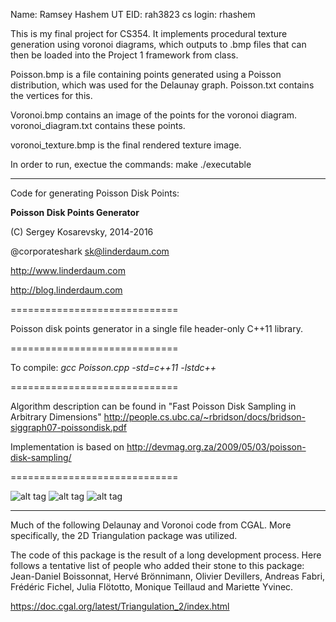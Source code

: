 Name: Ramsey Hashem
UT EID: rah3823
cs login: rhashem

This is my final project for CS354. It implements procedural texture generation using
voronoi diagrams, which outputs to .bmp files that can then be loaded into the Project 1
framework from class.

Poisson.bmp is a file containing points generated using a Poisson distribution, which 
was used for the Delaunay graph. Poisson.txt contains the vertices for this.

Voronoi.bmp contains an image of the points for the voronoi diagram. voronoi_diagram.txt 
contains these points.

voronoi_texture.bmp is the final rendered texture image.

In order to run, exectue the commands:
make
./executable

_____________________________________________________________________________

Code for generating Poisson Disk Points:

**Poisson Disk Points Generator**

(C) Sergey Kosarevsky, 2014-2016

@corporateshark sk@linderdaum.com

http://www.linderdaum.com

http://blog.linderdaum.com

=============================

Poisson disk points generator in a single file header-only C++11 library.

=============================

To compile:
	*gcc Poisson.cpp -std=c++11 -lstdc++*

=============================

Algorithm description can be found in "Fast Poisson Disk Sampling in Arbitrary Dimensions"
http://people.cs.ubc.ca/~rbridson/docs/bridson-siggraph07-poissondisk.pdf

Implementation is based on http://devmag.org.za/2009/05/03/poisson-disk-sampling/

=============================

![alt tag](https://camo.githubusercontent.com/d2c51f5ef0b0644378910f2c58e3e29c3e297ab7/687474703a2f2f626c6f672e6c696e6465726461756d2e636f6d2f696d616765732f506f6973736f6e5f4469736b2e706e67)
![alt tag](https://camo.githubusercontent.com/bfd11990fb6d6050d372fc251c2a161344016175/687474703a2f2f626c6f672e6c696e6465726461756d2e636f6d2f696d616765732f506f6973736f6e5f526563742e706e67)
![alt tag](https://camo.githubusercontent.com/82a7c564779471147872bfd35ee0c246b11eb8c3/687474703a2f2f626c6f672e6c696e6465726461756d2e636f6d2f696d616765732f506f6973736f6e5f526563745f44656e736974792e706e67)

------------------------------------------------------------------------------------------

Much of the following Delaunay and Voronoi code from CGAL. More specifically, 
the 2D Triangulation package was utilized. 
 
The code of this package is the result of a long development process. Here follows 
a tentative list of people who added their stone to this package: Jean-Daniel Boissonnat, 
Hervé Brönnimann, Olivier Devillers, Andreas Fabri, Frédéric Fichel, Julia Flötotto, 
Monique Teillaud and Mariette Yvinec. 

https://doc.cgal.org/latest/Triangulation_2/index.html
 

